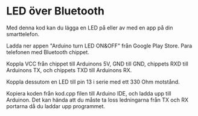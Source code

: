 # LED över Bluetooth
Med denna kod kan du lägga en LED på eller av med en app på din smarttelefon.

Ladda ner appen "Arduino turn LED ON&OFF" från Google Play Store. 
Para telefonen med Bluetooth chippet. 

Koppla VCC från chippet till Arduinons 5V, GND till GND,
chippets RXD till Arduinons TX, och chippets TXD till Arduinons RX.

Koppla dessutom en LED till pin 13 i serie med ett 330 Ohm motstånd. 

Kopiera koden från kod.cpp filen till Arduino IDE, och ladda upp till Arduinon.
Det kan hända att du måste ta loss ledningarna från TX och RX portarna
då du laddar upp programmet. 
